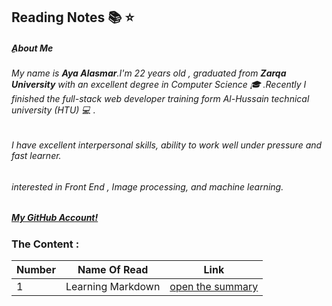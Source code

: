 ## Reading Notes :books: :star:


##### ِ**About Me**
###### My name is **_Aya Alasmar_**.I'm 22 years old , graduated from **Zarqa University** with an excellent degree in Computer Science :mortar_board: .Recently I finished the full-stack web developer training form Al-Hussain technical university (HTU) :computer: .
###### I have excellent interpersonal skills, ability to work well under pressure and fast learner.
###### interested in Front End , Image processing, and machine learning.


##### [My GitHub Account!](https://github.com/aya-alasmar)

### The Content :

Number |Name Of Read | Link
-------|-------------|---------
1 | Learning Markdown | [open the summary](https://aya-alasmar.github.io/reading-notes/LearningMarkdown.md)
